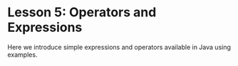 # Lesson 5: Operators and Expressions

Here we introduce simple expressions and operators available in Java using examples.